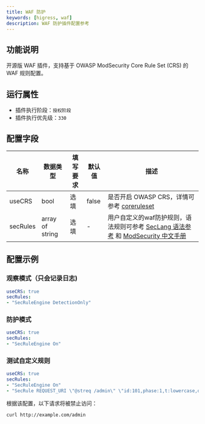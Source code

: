 ```yaml
---
title: WAF 防护
keywords: [higress, waf]
description: WAF 防护插件配置参考
---
```


## 功能说明

开源版 WAF 插件，支持基于 OWASP ModSecurity Core Rule Set (CRS) 的 WAF 规则配置。

## 运行属性

- 插件执行阶段：`授权阶段`
- 插件执行优先级：`330`

## 配置字段

| 名称 | 数据类型 | 填写要求 |  默认值 | 描述                                                                                                                                              |
| -------- | -------- | -------- | -------- |-------------------------------------------------------------------------------------------------------------------------------------------------|
| useCRS | bool | 选填 | false | 是否开启 OWASP CRS，详情可参考 [coreruleset](https://github.com/coreruleset/coreruleset/tree/v3.3.2)                                                      |
| secRules | array of string | 选填 | - | 用户自定义的waf防护规则，语法规则可参考 [SecLang 语法参考](https://coraza.io/docs/seclang/directives/) 和 [ModSecurity 中文手册](http://www.modsecurity.cn/chm/index.html) |

## 配置示例

### 观察模式（只会记录日志)

```yaml
useCRS: true
secRules: 
- "SecRuleEngine DetectionOnly"
```

### 防护模式

```yaml
useCRS: true
secRules: 
- "SecRuleEngine On"
```

### 测试自定义规则

```yaml
useCRS: true
secRules: 
- "SecRuleEngine On"
- "SecRule REQUEST_URI \"@streq /admin\" \"id:101,phase:1,t:lowercase,deny\""
```

根据该配置，以下请求将被禁止访问：

```bash
curl http://example.com/admin
```
